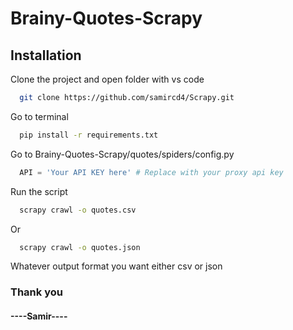 # Brainy-Quotes-Scrapy


## Installation 

Clone the project and open folder with vs code

```bash
  git clone https://github.com/samircd4/Scrapy.git
```
Go to terminal

```bash
  pip install -r requirements.txt
```
Go to Brainy-Quotes-Scrapy/quotes/spiders/config.py 

```python
  API = 'Your API KEY here' # Replace with your proxy api key
```

Run the script

```cmd
  scrapy crawl -o quotes.csv
```

Or

```cmd
  scrapy crawl -o quotes.json
```
Whatever output format you want either csv or json

### Thank you
#### ----Samir----
